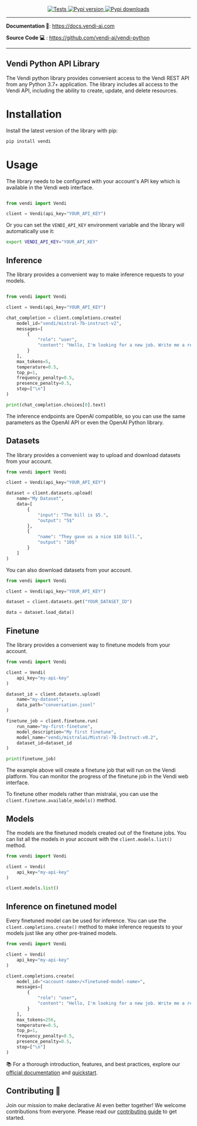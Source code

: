 <p align="center">
  <a href="https://github.com/vendi-ai/vendi-python/actions/workflows/test.yaml">
    <img src="https://github.com/vendi-ai/declarai/actions/workflows/test.yaml/badge.svg" alt="Tests">
  </a>
  <a href="https://pypi.org/project/vendi/">
    <img src="https://img.shields.io/pypi/v/vendi?color=%2334D058&label=pypi%20package" alt="Pypi version">
  </a>
    <a href="https://pepy.tech/project/vendi">
    <img src="https://static.pepy.tech/badge/vendi/month" alt="Pypi downloads">
  </a>
</p>

---

**Documentation 📖**: <a href="https://vendi-ai.github.io/declarai" target="_blank">https://docs.vendi-ai.com </a>

**Source Code 💻** : <a href="https://github.com/vendi-ai/declarai" target="_blank">https://github.com/vendi-ai/vendi-python </a>

---

## Vendi Python API Library

The Vendi python library provides convenient access to the Vendi REST API from any Python 3.7+ application.
The library includes all access to the Vendi API, including the ability to create, update, and delete resources.

# Installation

Install the latest version of the library with pip:

```bash
pip install vendi
```

# Usage

The library needs to be configured with your account's API key which is available in the Vendi web interface.

```python

from vendi import Vendi

client = Vendi(api_key="YOUR_API_KEY") 
```

Or you can set the `VENDI_API_KEY` environment variable and the library will automatically use it:

```bash
export VENDI_API_KEY="YOUR_API_KEY"
```

## Inference

The library provides a convenient way to make inference requests to your models.

```python

from vendi import Vendi

client = Vendi(api_key="YOUR_API_KEY")

chat_completion = client.completions.create(
    model_id="vendi/mistral-7b-instruct-v2",
    messages=[
        {
            "role": "user",
            "content": "Hello, I'm looking for a new job. Write me a resume."
        }
    ],
    max_tokens=5,
    temperature=0.5,
    top_p=1,
    frequency_penalty=0.5,
    presence_penalty=0.5,
    stop=["\n"]
)

print(chat_completion.choices[0].text)
```

The inference endpoints are OpenAI compatible, so you can use the same parameters as the OpenAI API or even the OpenAI
Python library.

## Datasets

The library provides a convenient way to upload and download datasets from your account.

```python
from vendi import Vendi

client = Vendi(api_key="YOUR_API_KEY")

dataset = client.datasets.upload(
    name="My Dataset",
    data=[
        {
            "input": "The bill is $5.",
            "output": "5$"
        },
        {
            "name": "They gave us a nice $10 bill.",
            "output": "10$"
        }
    ]
)
```

You can also download datasets from your account.

```python
from vendi import Vendi

client = Vendi(api_key="YOUR_API_KEY")

dataset = client.datasets.get("YOUR_DATASET_ID")

data = dataset.load_data()
```

## Finetune

The library provides a convenient way to finetune models from your account.

```python
from vendi import Vendi

client = Vendi(
    api_key="my-api-key"
)

dataset_id = client.datasets.upload(
    name="my-dataset",
    data_path="conversation.jsonl"
)

finetune_job = client.finetune.run(
    run_name="my-first-finetune",
    model_description="My first finetune",
    model_name="vendi/mistralai/Mistral-7B-Instruct-v0.2",
    dataset_id=dataset_id
)

print(finetune_job)
```

The example above will create a finetune job that will run on the Vendi platform. You can monitor the progress of the
finetune job in the Vendi web interface.

To finetune other models rather than mistralai, you can use the `client.finetune.available_models()` method.

## Models

The models are the finetuned models created out of the finetune jobs. You can list all the models in your account with
the `client.models.list()` method.

```python
from vendi import Vendi

client = Vendi(
    api_key="my-api-key"
)

client.models.list()
```

## Inference on finetuned model

Every finetuned model can be used for inference. You can use the `client.completions.create()` method to make inference
requests to your models just like any other pre-trained models.

```python
from vendi import Vendi

client = Vendi(
    api_key="my-api-key"
)

client.completions.create(
    model_id="<account-name>/<finetuned-model-name>",
    messages=[
        {
            "role": "user",
            "content": "Hello, I'm looking for a new job. Write me a resume."
        }
    ],
    max_tokens=256,
    temperature=0.5,
    top_p=1,
    frequency_penalty=0.5,
    presence_penalty=0.5,
    stop=["\n"]
)
```

📚 For a thorough introduction, features, and best practices, explore
our [official documentation](https://docs.vendi-ai.com/)
and [quickstart](https://docs.vendi-ai.com/quickstart/).

## Contributing 💼

Join our mission to make declarative AI even better together! We welcome contributions from everyone. Please read our
[contributing guide](https://docs.vendi-ai.com/contributing/) to get started.
